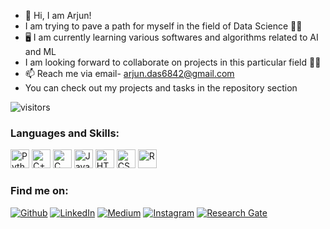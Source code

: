 - 👋 Hi, I am Arjun!
- I am trying to pave a path for myself in the field of Data Science 🧑‍💻
- 🖥️ I am currently learning various softwares and algorithms related to AI and ML
- I am looking forward to collaborate on projects in this particular field 🙋‍♂️
- 📫 Reach me via email- arjun.das6842@gmail.com 
- You can check out my projects and tasks in the repository section 

![visitors](https://visitor-badge.glitch.me/badge?page_id=arjundas1)

### Languages and Skills:

<p>
  <img alt="Python" height="30" src="https://img.shields.io/badge/python-%2314354C.svg?&style=for-the-badge&logo=python&logoColor=yellow"/>
  <img alt="C++" height="30" src="https://img.shields.io/badge/c++-%2300599C.svg?&style=for-the-badge&logo=c%2B%2B&ogoColor=white"/>
  <img alt="C" height="30" src="https://img.shields.io/badge/c-%2300599C.svg?&style=for-the-badge&logo=c&logoColor=white"/>
  <img alt="Java" height="30" src="https://img.shields.io/badge/java-%23ED8B00.svg?&style=for-the-badge&logo=java&logoColor=blue"/>
  <img alt="HTML5" height="30" src="https://img.shields.io/badge/html5-%23E34F26.svg?&style=for-the-badge&logo=html5&logoColor=white"/>
  <img alt="CSS3" height="30" src="https://img.shields.io/badge/css3-%231572B6.svg?&style=for-the-badge&logo=css3&logoColor=white"/>
  <img alt="R" height="30" src="https://img.shields.io/badge/R-276DC3?style=for-the-badge&logo=r&logoColor=yellow"/>
  
</p>

<h3> Find me on: </h3>
<a href="https://github.com/arjundas1" target="_blank"><img alt="Github" src="https://img.shields.io/badge/GitHub-%2312100E.svg?&style=for-the-badge&logo=Github&logoColor=white" /></a>
<a href="https://www.linkedin.com/in/arjun-das-0983561ba/" target="_blank"><img alt="LinkedIn" src="https://img.shields.io/badge/linkedin-%230077B5.svg?&style=for-the-badge&logo=linkedin&logoColor=white" /></a>
<a href="https://arjun-das6842.medium.com/" target="_blank"><img alt="Medium" src="https://img.shields.io/badge/Medium-12100E?style=for-the-badge&logo=medium&logoColor=yellow"/></a>
<a href="https://instagram.com/arjun_._das" target="_blank"><img alt="Instagram" src="https://img.shields.io/badge/instagram-%FF69B4.svg?&style=for-the-badge&logo=instagram&logoColor=white&color=cd486b" /></a>
<a href="https://www.researchgate.net/profile/Arjun-Das-7" target="_blank"><img alt="Research Gate" src="https://img.shields.io/badge/Research_Gate-00CCBB.svg?&style=for-the-badge&logo=ResearchGate&logoColor=white"/></a>

<!---
arjundas1/arjundas1 is a ✨ special ✨ repository because its `README.md` (this file) appears on your GitHub profile.
You can click the Preview link to take a look at your changes.
--->
